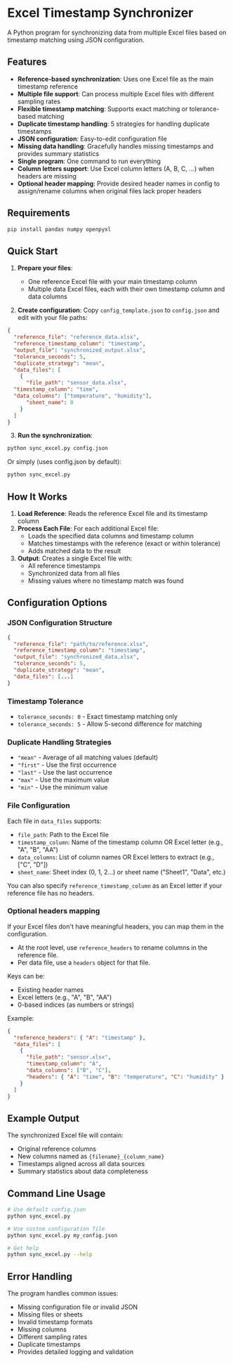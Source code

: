 # Excel Timestamp Synchronizer

A Python program for synchronizing data from multiple Excel files based on timestamp matching using JSON configuration.

## Features

- **Reference-based synchronization**: Uses one Excel file as the main timestamp reference
- **Multiple file support**: Can process multiple Excel files with different sampling rates
- **Flexible timestamp matching**: Supports exact matching or tolerance-based matching
- **Duplicate timestamp handling**: 5 strategies for handling duplicate timestamps
- **JSON configuration**: Easy-to-edit configuration file
- **Missing data handling**: Gracefully handles missing timestamps and provides summary statistics
- **Single program**: One command to run everything
- **Column letters support**: Use Excel column letters (A, B, C, ...) when headers are missing
 - **Optional header mapping**: Provide desired header names in config to assign/rename columns when original files lack proper headers

## Requirements

```bash
pip install pandas numpy openpyxl
```

## Quick Start

1. **Prepare your files**: 
   - One reference Excel file with your main timestamp column
   - Multiple data Excel files, each with their own timestamp column and data columns

2. **Create configuration**:
   Copy `config_template.json` to `config.json` and edit with your file paths:

```json
{
  "reference_file": "reference_data.xlsx",
  "reference_timestamp_column": "timestamp",
  "output_file": "synchronized_output.xlsx",
  "tolerance_seconds": 5,
  "duplicate_strategy": "mean",
  "data_files": [
    {
      "file_path": "sensor_data.xlsx",
  "timestamp_column": "time",
  "data_columns": ["temperature", "humidity"],
      "sheet_name": 0
    }
  ]
}
```

3. **Run the synchronization**:
```bash
python sync_excel.py config.json
```

Or simply (uses config.json by default):
```bash
python sync_excel.py
```

## How It Works

1. **Load Reference**: Reads the reference Excel file and its timestamp column
2. **Process Each File**: For each additional Excel file:
   - Loads the specified data columns and timestamp column
   - Matches timestamps with the reference (exact or within tolerance)
   - Adds matched data to the result
3. **Output**: Creates a single Excel file with:
   - All reference timestamps
   - Synchronized data from all files
   - Missing values where no timestamp match was found

## Configuration Options

### JSON Configuration Structure
```json
{
  "reference_file": "path/to/reference.xlsx",
  "reference_timestamp_column": "timestamp",
  "output_file": "synchronized_data.xlsx",
  "tolerance_seconds": 5,
  "duplicate_strategy": "mean",
  "data_files": [...]
}
```

### Timestamp Tolerance
- `tolerance_seconds: 0` - Exact timestamp matching only
- `tolerance_seconds: 5` - Allow 5-second difference for matching

### Duplicate Handling Strategies
- `"mean"` - Average of all matching values (default)
- `"first"` - Use the first occurrence
- `"last"` - Use the last occurrence  
- `"max"` - Use the maximum value
- `"min"` - Use the minimum value

### File Configuration
Each file in `data_files` supports:
- `file_path`: Path to the Excel file
- `timestamp_column`: Name of the timestamp column OR Excel letter (e.g., "A", "B", "AA")
- `data_columns`: List of column names OR Excel letters to extract (e.g., ["C", "D"]) 
- `sheet_name`: Sheet index (0, 1, 2...) or sheet name ("Sheet1", "Data", etc.)

You can also specify `reference_timestamp_column` as an Excel letter if your reference file has no headers.

### Optional headers mapping
If your Excel files don't have meaningful headers, you can map them in the configuration.

- At the root level, use `reference_headers` to rename columns in the reference file.
- Per data file, use a `headers` object for that file.

Keys can be:
- Existing header names
- Excel letters (e.g., "A", "B", "AA")
- 0-based indices (as numbers or strings)

Example:
```json
{
  "reference_headers": { "A": "timestamp" },
  "data_files": [
    {
      "file_path": "sensor.xlsx",
      "timestamp_column": "A",
      "data_columns": ["B", "C"],
      "headers": { "A": "time", "B": "temperature", "C": "humidity" }
    }
  ]
}
```

## Example Output

The synchronized Excel file will contain:
- Original reference columns
- New columns named as `{filename}_{column_name}`
- Timestamps aligned across all data sources
- Summary statistics about data completeness

## Command Line Usage

```bash
# Use default config.json
python sync_excel.py

# Use custom configuration file
python sync_excel.py my_config.json

# Get help
python sync_excel.py --help
```

## Error Handling

The program handles common issues:
- Missing configuration file or invalid JSON
- Missing files or sheets
- Invalid timestamp formats
- Missing columns
- Different sampling rates
- Duplicate timestamps
- Provides detailed logging and validation
